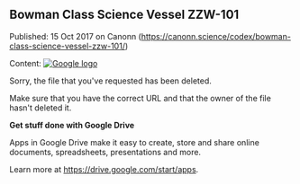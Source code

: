 ## Bowman Class Science Vessel ZZW-101

Published: 15 Oct 2017 on Canonn (https://canonn.science/codex/bowman-class-science-vessel-zzw-101/)

Content: [![Google logo](//ssl.gstatic.com/docs/common/product/spreadsheets_lockup2.png)](//support.google.com/docs/)

Sorry, the file that you've requested has been deleted.

Make sure that you have the correct URL and that the owner of the file hasn't deleted it.

**Get stuff done with Google Drive**

Apps in Google Drive make it easy to create, store and share online documents, spreadsheets, presentations and more.

Learn more at https://drive.google.com/start/apps.